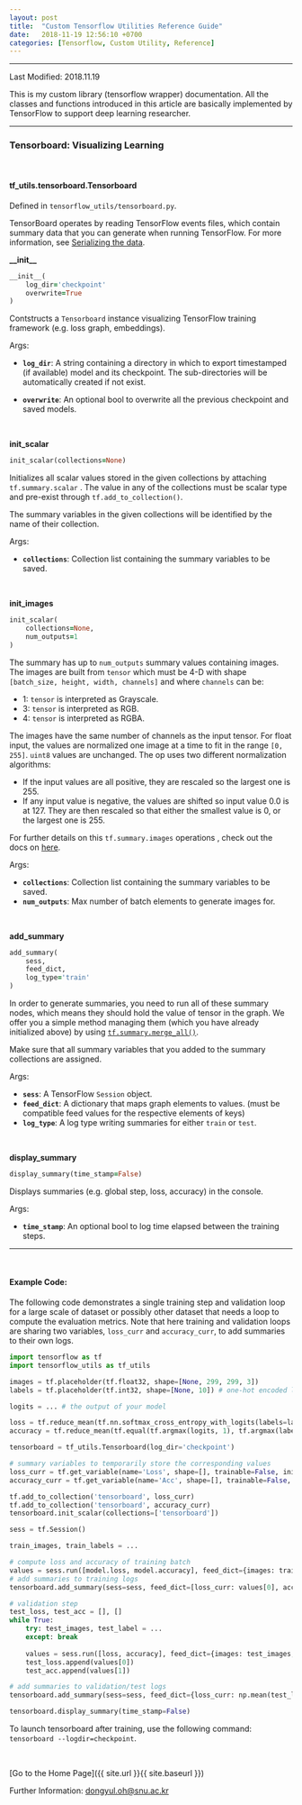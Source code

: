 ```yaml
---
layout: post
title:  "Custom Tensorflow Utilities Reference Guide"
date:   2018-11-19 12:56:10 +0700
categories: [Tensorflow, Custom Utility, Reference]
---
```


---

Last Modified: 2018.11.19

This is my custom library (tensorflow wrapper) documentation. All the classes and functions introduced in this article are basically implemented by TensorFlow to support deep learning researcher.

---

### Tensorboard: Visualizing Learning

<br/>

#### tf_utils.tensorboard.Tensorboard

Defined in `tensorflow_utils/tensorboard.py`.  

TensorBoard operates by reading TensorFlow events files, which contain summary data that you can generate when running TensorFlow. For more information, see [Serializing the data](https://www.tensorflow.org/guide/summaries_and_tensorboard).  

**\_\_init\_\_**

```ruby
__init__(
    log_dir='checkpoint'
    overwrite=True
)
```

Contstructs a `Tensorboard` instance visualizing TensorFlow training framework (e.g. loss graph, embeddings). 

Args:  

- **`log_dir`**: A string containing a directory in which to export timestamped (if available) model and its checkpoint. The sub-directories will be automatically created if not exist.

- **`overwrite`**: An optional bool to overwrite all the previous checkpoint and saved models. 

<br/>

**init_scalar**  

```ruby
init_scalar(collections=None)
```

Initializes all scalar values stored in the given collections by attaching `tf.summary.scalar` .  The value in any of the collections must be scalar type and pre-exist through `tf.add_to_collection()`.  

The summary variables in the given collections will be identified by the name of their collection.  

Args:  

- **`collections`**: Collection list containing the summary variables to be saved. 


<br/>

**init_images**

```ruby
init_scalar(
    collections=None,
    num_outputs=1
)
```

The summary has up to `num_outputs` summary values containing images. The images are built from `tensor` which must be 4-D with shape `[batch_size, height, width, channels]` and where `channels` can be:

- 1: `tensor` is interpreted as Grayscale.
- 3: `tensor` is interpreted as RGB.
- 4: `tensor` is interpreted as RGBA.

The images have the same number of channels as the input tensor. For float input, the values are normalized one image at a time to fit in the range `[0, 255]`. `uint8` values are unchanged. The op uses two different normalization algorithms:

- If the input values are all positive, they are rescaled so the largest one is 255.
- If any input value is negative, the values are shifted so input value 0.0 is at 127. They are then rescaled so that either the smallest value is 0, or the largest one is 255.

For further details on this `tf.summary.images` operations , check out the docs on [here](https://www.tensorflow.org/api_docs/python/tf/summary/image).

Args:  

- **`collections`**: Collection list containing the summary variables to be saved.
- **`num_outputs`**: Max number of batch elements to generate images for. 

<br/>

**add_summary**

```ruby
add_summary(
    sess,
    feed_dict,
    log_type='train'
)
```

In order to generate summaries, you need to run all of these summary nodes, which means they should hold the value of tensor in the graph. We offer you a simple method managing them (which you have already initialized above) by using [`tf.summary.merge_all()`](https://www.tensorflow.org/api_docs/python/tf/summary/merge_all).   

Make sure that all summary variables that you added to the summary collections are assigned.

Args:  

- **`sess`**: A TensorFlow `Session` object.
- **`feed_dict`**:  A dictionary that maps graph elements to values. (must be compatible feed values for the respective elements of keys)
- **`log_type`**: A log type writing summaries for either  `train` or `test`.

<br/>

**display_summary**

```ruby
display_summary(time_stamp=False)
```

Displays summaries (e.g. global step, loss, accuracy) in the console.

Args:  

- **`time_stamp`**: An optional bool to log time elapsed between the training steps. 

---

<br/>

#### Example Code:

The following code demonstrates a single training step and validation loop for a large scale of dataset or possibly other dataset that needs a loop to compute the evaluation metrics. Note that here training and validation loops are sharing two variables, `loss_curr` and `accuracy_curr`, to add summaries to their own logs.

```python
import tensorflow as tf
import tensorflow_utils as tf_utils

images = tf.placeholder(tf.float32, shape=[None, 299, 299, 3])
labels = tf.placeholder(tf.int32, shape=[None, 10]) # one-hot encoded labels

logits = ... # the output of your model

loss = tf.reduce_mean(tf.nn.softmax_cross_entropy_with_logits(labels=labels, logits=logits))
accuracy = tf.reduce_mean(tf.equal(tf.argmax(logits, 1), tf.argmax(labels, 1)))

tensorboard = tf_utils.Tensorboard(log_dir='checkpoint')

# summary variables to temporarily store the corresponding values
loss_curr = tf.get_variable(name='Loss', shape=[], trainable=False, initializer=tf.zeros_initializer())
accuracy_curr = tf.get_variable(name='Acc', shape=[], trainable=False, initializer=tf.zeros_initializer())

tf.add_to_collection('tensorboard', loss_curr)
tf.add_to_collection('tensorboard', accuracy_curr)
tensorboard.init_scalar(collections=['tensorboard'])

sess = tf.Session()

train_images, train_labels = ...

# compute loss and accuracy of training batch
values = sess.run([model.loss, model.accuracy], feed_dict={images: train_images, labels: train_labels})
# add summaries to training logs
tensorboard.add_summary(sess=sess, feed_dict=[loss_curr: values[0], acc_curr: values[1]], log_type='train')

# validation step
test_loss, test_acc = [], []
while True:
    try: test_images, test_label = ... 
    except: break
        
    values = sess.run([loss, accuracy], feed_dict={images: test_images, labels: test_labels})
    test_loss.append(values[0])
    test_acc.append(values[1])

# add summaries to validation/test logs
tensorboard.add_summary(sess=sess, feed_dict={loss_curr: np.mean(test_loss), acc_curr: np.mean(test_acc)}, log_type='test')

tensorboard.display_summary(time_stamp=False)
```

To launch tensorboard after training, use the following command: `tensorboard --logdir=checkpoint`.

<br/>

[Go to the Home Page]({{ site.url }}{{ site.baseurl }})

Further Information: <dongyul.oh@snu.ac.kr>

<br/>

